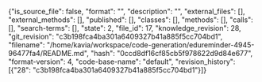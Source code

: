 {"is_source_file": false, "format": "", "description": "", "external_files": [], "external_methods": [], "published": [], "classes": [], "methods": [], "calls": [], "search-terms": [], "state": 2, "file_id": 17, "knowledge_revision": 28, "git_revision": "c3b198fca4ba301a6409327b41a885f5cc704bd1", "filename": "/home/kavia/workspace/code-generation/edureminder-4945-96477fa4/README.md", "hash": "0ccd8df16cf85cb5f978622d9d84e677", "format-version": 4, "code-base-name": "default", "revision_history": [{"28": "c3b198fca4ba301a6409327b41a885f5cc704bd1"}]}